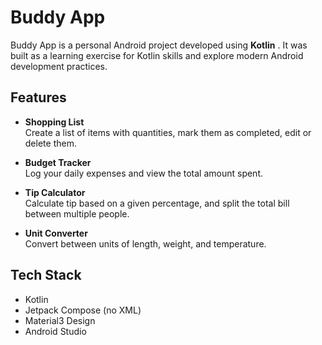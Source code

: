 # Buddy App

Buddy App is a personal Android project developed using **Kotlin** . It was built as a learning exercise for Kotlin skills and explore modern Android development practices.



## Features

- **Shopping List**  
  Create a list of items with quantities, mark them as completed, edit or delete them.

- **Budget Tracker**  
  Log your daily expenses and view the total amount spent.

- **Tip Calculator**  
  Calculate tip based on a given percentage, and split the total bill between multiple people.

- **Unit Converter**  
  Convert between units of length, weight, and temperature.

## Tech Stack

- Kotlin  
- Jetpack Compose (no XML)  
- Material3 Design  
- Android Studio

